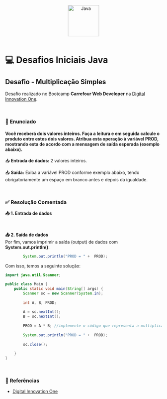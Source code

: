 <div align="center">
  <img alt="Java" height="100" src="https://raw.githubusercontent.com/FortAwesome/Font-Awesome/6.x/svgs/brands/java.svg">
</div>

<br>

# 💻 Desafios Iniciais Java

## Desafio - Multiplicação Simples
Desafio realizado no Bootcamp **Carrefour Web Developer** na [Digital Innovation One](https://www.dio.me/).

<br>

### 📝 **Enunciado**
#### **Você receberá dois valores inteiros. Faça a leitura e em seguida calcule o produto entre estes dois valores. Atribua esta operação à variável PROD, mostrando esta de acordo com a mensagem de saída esperada (exemplo abaixo).**

📥 **Entrada de dados:** 2 valores inteiros.

📤 **Saída:** Exiba a variável PROD conforme exemplo abaixo, tendo obrigatoriamente um espaço em branco antes e depois da igualdade.

<br>

### ✅ **Resolução Comentada**

**📥 1. Entrada de dados**<br>

<br>

**📤 2. Saída de dados**<br>
Por fim, vamos imprimir a saída (output) de dados com **System.out.println()**:
```java
		System.out.println("PROD = " +  PROD);
```

Com isso, temos a seguinte solução:
```java
import java.util.Scanner;

public class Main {
	public static void main(String[] args) {
		Scanner sc = new Scanner(System.in);
		
		int A, B, PROD;
		
		A = sc.nextInt();
		B = sc.nextInt();
		
		PROD = A * B; //implemente o código que representa a multiplicação.
		
		System.out.println("PROD = " +  PROD);
		
		sc.close();
		
	}
}
```

<br>

### 🔎 **Referências**
- [Digital Innovation One](https://www.dio.me/)

<br>

